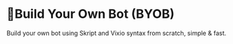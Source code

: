 # 🤖Build Your Own Bot (BYOB)
Build your own bot using Skript and Vixio syntax from scratch, simple &amp; fast.

